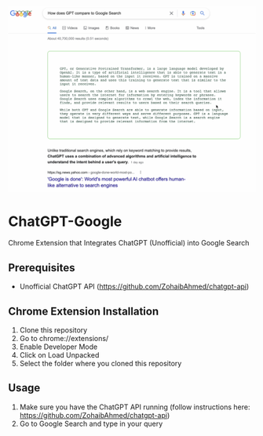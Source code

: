 ![GPT vs Google](/images/gptvsgoogle.png)
# ChatGPT-Google
Chrome Extension that Integrates ChatGPT (Unofficial) into Google Search

## Prerequisites
- Unofficial ChatGPT API (https://github.com/ZohaibAhmed/chatgpt-api)

## Chrome Extension Installation

1. Clone this repository
2. Go to chrome://extensions/
3. Enable Developer Mode
4. Click on Load Unpacked
5. Select the folder where you cloned this repository

## Usage

1. Make sure you have the ChatGPT API running (follow instructions here: https://github.com/ZohaibAhmed/chatgpt-api)
2. Go to Google Search and type in your query
